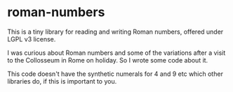 # roman-numbers

This is a tiny library for reading and writing Roman numbers, offered under LGPL v3 license.

I was curious about Roman numbers and some of the variations after a visit to the Collosseum in Rome on holiday.  So I wrote some code about it.

This code doesn't have the synthetic numerals for 4 and 9 etc which other libraries do, if this is important to you.

